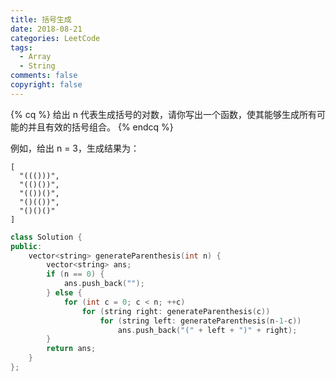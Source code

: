 ```yaml
---
title: 括号生成
date: 2018-08-21
categories: LeetCode
tags:
  - Array
  - String
comments: false
copyright: false
---
```

{% cq %}
给出 n 代表生成括号的对数，请你写出一个函数，使其能够生成所有可能的并且有效的括号组合。
{% endcq %}
<!-- more -->
例如，给出 n = 3，生成结果为：
```
[
  "((()))",
  "(()())",
  "(())()",
  "()(())",
  "()()()"
]
```

``` cpp
class Solution {
public:
    vector<string> generateParenthesis(int n) {
        vector<string> ans;
        if (n == 0) {
            ans.push_back("");
        } else {
            for (int c = 0; c < n; ++c)
                for (string right: generateParenthesis(c))
                    for (string left: generateParenthesis(n-1-c))
                        ans.push_back("(" + left + ")" + right);
        }
        return ans;
    }
};
```
